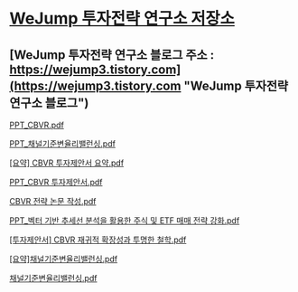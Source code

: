 # [WeJump 투자전략 연구소 저장소](https://crowmag2.github.io/wejump/ "WeJump 투자전략 연구소 저장소")
## [WeJump 투자전략 연구소 블로그 주소 : https://wejump3.tistory.com](https://wejump3.tistory.com "WeJump 투자전략 연구소 블로그")

[PPT_CBVR.pdf](https://crowmag2.github.io/wejump/PPT_CBVR.pdf "PPT_CBVR.pdf")

[PPT_채널기준변율리밸런싱.pdf](https://crowmag2.github.io/wejump/PPT_%EC%B1%84%EB%84%90%EA%B8%B0%EC%A4%80%EB%B3%80%EC%9C%A8%EB%A6%AC%EB%B0%B8%EB%9F%B0%EC%8B%B1.pdf "PPT_채널기준변율리밸런싱.pdf")

[[요약] CBVR 투자제안서 요약.pdf](https://crowmag2.github.io/wejump/%5B%EC%9A%94%EC%95%BD%5D%20CBVR%20%ED%88%AC%EC%9E%90%EC%A0%9C%EC%95%88%EC%84%9C%20%EC%9A%94%EC%95%BD.pdf "[요약] CBVR 투자제안서 요약.pdf")

[PPT_CBVR 투자제안서.pdf](https://crowmag2.github.io/wejump/PPT_CBVR%20%ED%88%AC%EC%9E%90%EC%A0%9C%EC%95%88%EC%84%9C.pdf "PPT_CBVR 투자제안서.pdf")

[CBVR 전략 논문 작성.pdf](https://crowmag2.github.io/wejump/CBVR%20%EC%A0%84%EB%9E%B5%20%EB%85%BC%EB%AC%B8%20%EC%9E%91%EC%84%B1.pdf "CBVR 전략 논문 작성.pdf")

[PPT_벡터 기반 추세선 분석을 활용한 주식 및 ETF 매매 전략 강화.pdf](https://crowmag2.github.io/wejump/PPT_%EB%B2%A1%ED%84%B0%20%EA%B8%B0%EB%B0%98%20%EC%B6%94%EC%84%B8%EC%84%A0%20%EB%B6%84%EC%84%9D%EC%9D%84%20%ED%99%9C%EC%9A%A9%ED%95%9C%20%EC%A3%BC%EC%8B%9D%20%EB%B0%8F%20ETF%20%EB%A7%A4%EB%A7%A4%20%EC%A0%84%EB%9E%B5%20%EA%B0%95%ED%99%94.pdf "PPT_벡터 기반 추세선 분석을 활용한 주식 및 ETF 매매 전략 강화.pdf")

[[투자제안서] CBVR 재귀적 확장성과 투명한 철학.pdf](https://crowmag2.github.io/wejump/%5B%ED%88%AC%EC%9E%90%EC%A0%9C%EC%95%88%EC%84%9C%5D%20CBVR%20%EC%9E%AC%EA%B7%80%EC%A0%81%20%ED%99%95%EC%9E%A5%EC%84%B1%EA%B3%BC%20%ED%88%AC%EB%AA%85%ED%95%9C%20%EC%B2%A0%ED%95%99.pdf "[투자제안서] CBVR 재귀적 확장성과 투명한 철학.pdf")

[[요약]채널기준변율리밸런싱.pdf](https://crowmag2.github.io/wejump/%5B%EC%9A%94%EC%95%BD%5D%EC%B1%84%EB%84%90%EA%B8%B0%EC%A4%80%EB%B3%80%EC%9C%A8%EB%A6%AC%EB%B0%B8%EB%9F%B0%EC%8B%B1.pdf "[요약]채널기준변율리밸런싱.pdf")

[채널기준변율리밸런싱.pdf](https://crowmag2.github.io/wejump/%EC%B1%84%EB%84%90%EA%B8%B0%EC%A4%80%EB%B3%80%EC%9C%A8%EB%A6%AC%EB%B0%B8%EB%9F%B0%EC%8B%B1.pdf "채널기준변율리밸런싱.pdf")
